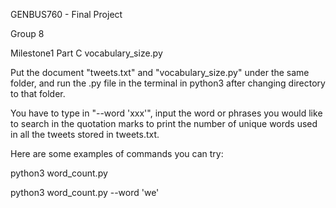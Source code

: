 GENBUS760 - Final Project

Group 8

Milestone1 Part C vocabulary_size.py

Put the document "tweets.txt" and "vocabulary_size.py" under the same folder, and run the .py file in the terminal in python3 after changing directory to that folder.

You have to type in "--word 'xxx'", input the word or phrases you would like to search in the quotation marks to print the number of unique words used in all the tweets stored in tweets.txt.

Here are some examples of commands you can try:

python3 word_count.py

python3 word_count.py --word 'we'
